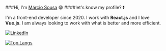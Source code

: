 ###Hi, I'm [Márcio Sousa](https://www.linkedin.com/in/m%C3%A1rcio-sousa-pereira-1381b61a3/) 😁
####let's know my profile? ⏬


I'm a front-end developer since 2020. I work with **React.js** and I love **Vue.js**. I am always looking to work with what is better and more efficient.

[![LinkedIn](https://img.shields.io/badge/linkedin-%230077B5.svg?style=for-the-badge&logo=linkedin&logoColor=white)](https://www.linkedin.com/in/m%C3%A1rcio-sousa-pereira-1381b61a3/)

[![Top Langs](https://github-readme-stats.vercel.app/api/top-langs/?username=marciodevelop&layout=compact)](https://github.com/marciodevelop/github-readme-stats)
